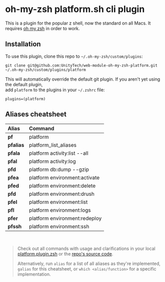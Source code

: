 # oh-my-zsh platform.sh cli plugin

This is a plugin for the popular z shell, now the standard on all Macs.  It requires [oh my zsh]() in order to work.

## Installation
To use this plugin, clone this repo to `~/.oh-my-zsh/custom/plugins`:
```
git clone git@github.com:UnityTech/web-module-oh-my-zsh-platform.git ~/.oh-my-zsh/custom/plugins/platform
```
This will automatically override the default git plugin.
If you aren't yet using the default plugin,  
add `platform` to the plugins in your `~/.zshrc` file:
```
plugins=(platform)
```


## Aliases cheatsheet

| Alias         | Command                                                   |
|:--------------|:----------------------------------------------------------|
| **pf**        | platform                                                  |
| **pfalias**   | platform_list_aliases                                     |
| **pfala**     | platform activity:list --all                              |
| **pfal**      | platform activity:log                                     |
| **pfd**       | platform db:dump --gzip                                   |
| **pfea**      | platform environment:activate                             |
| **pfed**      | platform environment:delete                               |
| **pfd**       | platform environment:drush                                |
| **pfel**      | platform environment:list                                 |
| **pfl**       | platform environment:logs                                 |
| **pfer**      | platform environment:redeploy                             |
| **pfssh**     | platform environment:ssh                                  |
&nbsp;

> Check out all commands with usage and clarifications in your local
> [platform.plugin.zsh](./platform.plugin.zsh) or the
> [repo's source code](https://github.com/UnityTech/web-module-oh-my-zsh-platform).  
> 
> Alternatively, run `alias` for a list of all aliases as they're implemented,
> `galias` for this cheatsheet, or `which <alias/function>` for a specific implementation.

